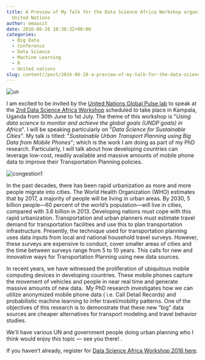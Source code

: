```yaml
---
title: A Preview of My Talk for the Data Science Africa Workshop organized by the
  United Nations
author: emaasit
date: 2016-06-28 10:36:32+00:00
categories:
  - Big Data
  - Conference
  - Data Science
  - Machine Learning
  - R
  - United nations
slug: content//post/2016-06-28-a-preview-of-my-talk-for-the-data-science-africa-workshop-organized-by-the-united-nations
---
```


![un](https://emaasit.files.wordpress.com/2016/06/un.png)

I am excited to be invited by the [United Nations Global Pulse lab](http://www.unglobalpulse.org/kampala) to speak at the [2nd Data Science Africa Workshop](http://www.datascienceafrica.org/dsa2016/#workshop) scheduled to take place in Kampala, Uganda from 30th June to 1st July. The theme of this workshop is "_Using data science to monitor and achieve the global goals (UNDP goals) in Africa_". I will be speaking particularly on "_Data Science for Sustainable Cities"_. My talk is titled: "_Sustainable Urban Transport Planning using Big Data from Mobile Phones_"; which is the work I am doing as part of my PhD research. Particularly, I will talk about how developing countries can leverage low-cost, readily available and massive amounts of mobile phone data to improve their Transportation Planning policies.

<!-- more -->

![congestion1](https://emaasit.files.wordpress.com/2016/06/congestion1.jpg)

In the past decades, there has been rapid urbanization as more and more people migrate into cities. The World Health Organization (WHO) estimates that by 2017, a majority of people will be living in urban areas. By 2030, 5 billion people—60 percent of the world’s population—will live in cities, compared with 3.6 billion in 2013. Developing nations must cope with this rapid urbanization. Transportation and urban planners must estimate travel demand for transportation facilities and use this to plan transportation infrastructure. Presently, the technique used for transportation planning uses data inputs from local and national household travel surveys. However, these surveys are expensive to conduct, cover smaller areas of cities and the time between surveys range from 5 to 10 years. This calls for new and innovative ways for Transportation Planning using new data sources.

In recent years, we have witnessed the proliferation of ubiquitous mobile computing devices in developing countries. These mobile phones capture the movement of vehicles and people in near real time and generate massive amounts of new data.  My PhD research investigates how we can utilize anonymized mobile phone data ( i.e. Call Detail Records) and probabilistic machine learning to infer travel/mobility patterns. One of the objectives of this research is to demonstrate that these new “big” data sources are cheaper alternatives for transport modeling and travel behavior studies.

We'll have various UN and government people doing urban planning who I think would enjoy this topic — see you there! .

If you haven’t already, register for [Data Science Africa Workshop 2016 here](http://goo.gl/forms/Et8ztKOQmo).
